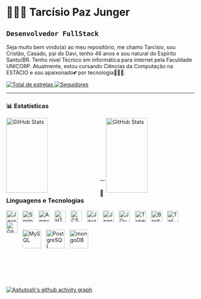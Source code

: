 # 👨🏽‍💻 Tarcísio Paz Junger


## **`Desenvolvedor FullStack`**

Seja muito bem vindo(a) ao meu repositório, me chamo Tarcísio, sou Cristão, Casado, pai do Davi, tenho 46 anos e sou natural do Espírito Santo/BR. 
Tenho nível Técnico em informática para internet pela Faculdade UNICORP. Atualmente, estou cursando Ciências da Computação na ESTÁCIO e sou apaixonado💕 por tecnologia👨🏽‍💻.
<!--
 Sou apaixonado por tecnologia e compartilho meu conhecimento através do meu canal no YouTube "[TarcisioJunger](https://www.youtube.com/@tarcisiojunger)", onde ensino a criar projetos web, e também através do Instagram, com o perfil chamado "[Dev Juninho](https://www.instagram.com/dev_juninho/)". -->

<p align="left">
  <!--  <a href="https://www.youtube.com/@larissakich?sub_confirmation=1">
        <img 
            alt="youtube subscribers" 
            title="Inscreva-se no meu canal" 
            src="https://custom-icon-badges.demolab.com/youtube/channel/subscribers/UCo-gJ8RnTn5akHqHvO55DVA?color=%23E05D44&label=Inscreva-se&logo=video&logoColor=white&style=for-the-badge&labelColor=CE4630"
        />
    </a> 
    <a href="https://www.youtube.com/@larissakich">
        <img 
            alt="youtube views" 
            title="Vizualizações no YouTube" 
            src="https://custom-icon-badges.demolab.com/youtube/channel/views/UCo-gJ8RnTn5akHqHvO55DVA?color=%23E1AD0E&logo=eye&logoColor=white&style=for-the-badge&labelColor=C79600"
        />
    </a> -->
    <a href="https://github.com/cizux?tab=repositories&sort=stargazers">
        <img 
            alt="Total de estrelas" 
            title="Total de estrelas GitHub" 
            src="https://custom-icon-badges.demolab.com/github/stars/cizux?color=55960c&style=for-the-badge&labelColor=488207&logo=star&label=estrelas"
        />
    </a>
    <a href="https://github.com/cizux?tab=followers">
        <img 
            alt="Seguidores" 
            title="Me siga no GitHub" 
            src="https://custom-icon-badges.demolab.com/github/followers/cizux?color=236ad3&labelColor=1155ba&style=for-the-badge&logo=github&label=Seguidores&logoColor=white"
        />
    </a>
</p>

---


### 📊 Estatísticas

<p>
  <img 
    align="left" 
    alt="GitHub Stats" 
    width="47%"
    height="200" 
    style="padding-right: 10px;" 
    src="https://github-readme-stats.vercel.app/api?username=cizux&show_icons=true&theme=tokyonight&include_all_commits=true&locale=pt-br" 
  />

<img 
      align="right" 
      alt="GitHub Stats"
      width="47%" 
      height="200" 
      src="https://github-readme-stats.vercel.app/api/top-langs/?username=cizux&theme=tokyonight&layout=compact&custom_title=Tecnologias&langs_count=20" 
  />
<br/><br/><br/><br/><br/><br/><br/><br/><br/>
</p>

---

### 🤖 Linguagens e Tecnologias
<img 
    align="left" 
    alt="Java"
    title="Java" 
    width="30px" 
    style="padding-right: 10px;" 
    src="https://cdn.jsdelivr.net/gh/devicons/devicon@latest/icons/java/java-original.svg" 
/>

<img 
    align="left" 
    alt="Spring"
    title="Spring" 
    width="30px" 
    style="padding-right: 10px;" 
    src="https://cdn.jsdelivr.net/gh/devicons/devicon@latest/icons/spring/spring-original.svg" 
/>

<img 
    align="left" 
    alt="Angular"
    title="Angular" 
    width="30px" 
    style="padding-right: 10px;" 
    src="https://cdn.jsdelivr.net/gh/devicons/devicon@latest/icons/angularjs/angularjs-original.svg" 
/>

<img 
    align="left" 
    alt="HTML"
    title="HTML" 
    width="30px" 
    style="padding-right: 10px;" 
    src="https://cdn.jsdelivr.net/gh/devicons/devicon@latest/icons/html5/html5-original.svg" 
/>
<img 
    align="left" 
    alt="CSS" 
    title="CSS"
    width="30px" 
    style="padding-right: 10px;" 
    src="https://cdn.jsdelivr.net/gh/devicons/devicon@latest/icons/css3/css3-original.svg" 
/>
<img 
    align="left" 
    alt="JavaScript" 
    title="JavaScript"
    width="30px" 
    style="padding-right: 10px;" 
    src="https://cdn.jsdelivr.net/gh/devicons/devicon@latest/icons/javascript/javascript-original.svg" 
/>
 <img 
    align="left" 
    alt="Json"
    title="Json" 
    width="30px" 
    style="padding-right: 10px;" 
    src="https://cdn.jsdelivr.net/gh/devicons/devicon@latest/icons/json/json-plain.svg" 
/> 
<img 
    align="left" 
    alt="JQuery" 
    title="JQuery"
    width="30px" 
    style="padding-right: 10px;" 
    src="https://cdn.jsdelivr.net/gh/devicons/devicon@latest/icons/jquery/jquery-original.svg" 
/>
<img 
    align="left" 
    alt="TypeScript"
    title="TypeScript" 
    width="30px" 
    style="padding-right: 10px;" 
    src="https://cdn.jsdelivr.net/gh/devicons/devicon@latest/icons/typescript/typescript-original.svg" 
/>
<img 
    align="left" 
    alt="Bootstrap"
    title="Bootstrap" 
    width="30px" 
    style="padding-right: 10px;" 
    src="https://cdn.jsdelivr.net/gh/devicons/devicon@latest/icons/bootstrap/bootstrap-original.svg" 
/>
<img 
    align="left" 
    alt="Tailwind" 
    title="Tailwind"
    width="30px" 
    style="padding-right: 10px;" 
    src="https://cdn.jsdelivr.net/gh/devicons/devicon@latest/icons/tailwindcss/tailwindcss-original.svg" 
/>
<img 
    align="left" 
    alt="Git" 
    title="Git"
    width="30px" 
    style="padding-right: 10px;" 
    src="https://cdn.jsdelivr.net/gh/devicons/devicon@latest/icons/git/git-original.svg" 
/>

<br/><br/><br/>
<img 
    align="left" 
    alt="MySQL" 
    title="MySQL"
    width="50px" 
    style="padding-right: 10px;" 
    src="https://cdn.jsdelivr.net/gh/devicons/devicon@latest/icons/mysql/mysql-original-wordmark.svg" 
/>
<img 
    align="left" 
    alt="PostgreSQL" 
    title="PostgreSQL"
    width="50px" 
    style="padding-right: 10px;" 
    src="https://cdn.jsdelivr.net/gh/devicons/devicon@latest/icons/postgresql/postgresql-original-wordmark.svg" 
/>
<img 
    align="left" 
    alt="mongoDB" 
    title="mongoDB"
    width="50px" 
    style="padding-right: 10px;" 
    src="https://cdn.jsdelivr.net/gh/devicons/devicon@latest/icons/mongodb/mongodb-original-wordmark.svg" 
/>

<br/><br/><br/>
--
<br/>
           
[![Ashutosh's github activity graph](https://github-readme-activity-graph.vercel.app/graph?username=cizux&bg_color=1A1B27&color=38BDAE&line=70A5FD&point=BF91F3&area=true&hide_border=false)](https://github.com/ashutosh00710/github-readme-activity-graph)          
      
